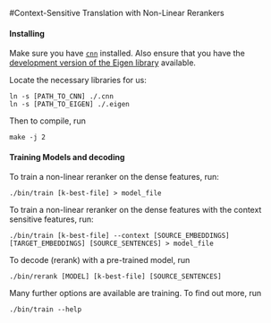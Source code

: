 #Context-Sensitive Translation with Non-Linear Rerankers

#### Installing

Make sure you have [`cnn`](https://github.com/clab/cnn) installed.
Also ensure that you have the [development version of the Eigen library](https://bitbucket.org/eigen/eigen) available.

Locate the necessary libraries for us:

    ln -s [PATH_TO_CNN] ./.cnn
    ln -s [PATH_TO_EIGEN] ./.eigen

Then to compile, run

    make -j 2

#### Training Models and decoding

To train a non-linear reranker on the dense features, run:

    ./bin/train [k-best-file] > model_file

To train a non-linear reranker on the dense features with the context sensitive features, run:

    ./bin/train [k-best-file] --context [SOURCE_EMBEDDINGS] [TARGET_EMBEDDINGS] [SOURCE_SENTENCES] > model_file

To decode (rerank) with a pre-trained model, run

    ./bin/rerank [MODEL] [k-best-file] [SOURCE_SENTENCES]

Many further options are available are training. To find out more, run

    ./bin/train --help
